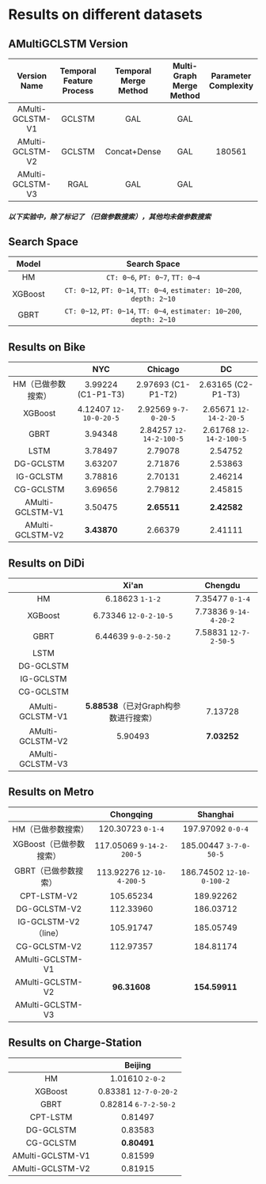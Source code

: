# Results on different datasets

## AMultiGCLSTM Version

|   Version Name   | Temporal Feature Process | Temporal Merge Method | Multi-Graph Merge Method | Parameter Complexity |
| :--------------: | :----------------------: | :-------------------: | :----------------------: | :------------------: |
| AMulti-GCLSTM-V1 |          GCLSTM          |          GAL          |           GAL            |                      |
| AMulti-GCLSTM-V2 |          GCLSTM          |     Concat+Dense      |           GAL            |        180561        |
| AMulti-GCLSTM-V3 |           RGAL           |          GAL          |           GAL            |                      |

##### 以下实验中，除了标记了 （已做参数搜索），其他均未做参数搜索

## Search Space

|  Model  |                         Search Space                         |
| :-----: | :----------------------------------------------------------: |
|   HM    |         ```CT: 0~6```, ```PT: 0~7```, ```TT: 0~4```          |
| XGBoost | ```CT: 0~12```, ```PT: 0~14```, ```TT: 0~4```, ```estimater: 10~200```, ```depth: 2~10``` |
|  GBRT   | ```CT: 0~12```, ```PT: 0~14```, ```TT: 0~4```, ```estimater: 10~200```, ```depth: 2~10``` |

## Results on Bike

|                    |            NYC             |           Chicago           |             DC              |
| :----------------: | :------------------------: | :-------------------------: | :-------------------------: |
| HM（已做参数搜索） |     3.99224 (C1-P1-T3)     |     2.97693 (C1-P1-T2)      |     2.63165 (C2-P1-T3)      |
|      XGBoost       | 4.12407 ```12-10-0-20-5``` |  2.92569 ```9-7-0-20-5```   | 2.65671 ```12-14-2-20-5```  |
|        GBRT        |          3.94348           | 2.84257 ```12-14-2-100-5``` | 2.61768 ```12-14-2-100-5``` |
|        LSTM        |          3.78497           |           2.79078           |           2.54752           |
|     DG-GCLSTM      |          3.63207           |           2.71876           |           2.53863           |
|     IG-GCLSTM      |          3.78816           |           2.70131           |           2.46214           |
|     CG-GCLSTM      |          3.69656           |           2.79812           |           2.45815           |
|  AMulti-GCLSTM-V1  |          3.50475           |         **2.65511**         |         **2.42582**         |
|  AMulti-GCLSTM-V2  |        **3.43870**         |           2.66379           |           2.41111           |

## Results on DiDi

|                  |                 Xi'an                  |        Chengdu        |
| :--------------: | :------------------------------------: | :-------------------: |
|        HM        |          6.18623 ```1-1-2```           |    7.35477 `0-1-4`    |
|     XGBoost      |         6.73346 `12-0-2-10-5`          | 7.73836 `9-14-4-20-2` |
|       GBRT       |          6.44639 `9-0-2-50-2`          | 7.58831 `12-7-2-50-5` |
|       LSTM       |                                        |                       |
|    DG-GCLSTM     |                                        |                       |
|    IG-GCLSTM     |                                        |                       |
|    CG-GCLSTM     |                                        |                       |
| AMulti-GCLSTM-V1 | **5.88538**（已对Graph构参数进行搜索） |        7.13728        |
| AMulti-GCLSTM-V2 |                5.90493                 |      **7.03252**      |
| AMulti-GCLSTM-V3 |                                        |                       |

## Results on Metro

|                         |         Chongqing         |         Shanghai          |
| :---------------------: | :-----------------------: | :-----------------------: |
|   HM（已做参数搜索）    |     120.30723 `0-1-4`     |     197.97092 `0-0-4`     |
| XGBoost（已做参数搜索） | 117.05069 `9-14-2-200-5`  |  185.00447 `3-7-0-50-5`   |
|  GBRT（已做参数搜索）   | 113.92276 `12-10-4-200-5` | 186.74502 `12-10-0-100-2` |
|       CPT-LSTM-V2       |         105.65234         |         189.92262         |
|      DG-GCLSTM-V2       |         112.33960         |         186.03712         |
|  IG-GCLSTM-V2 （line）  |         105.91747         |         185.05749         |
|      CG-GCLSTM-V2       |         112.97357         |         184.81174         |
|    AMulti-GCLSTM-V1     |                           |                           |
|    AMulti-GCLSTM-V2     |       **96.31608**        |       **154.59911**       |
|    AMulti-GCLSTM-V3     |                           |                           |

## Results on Charge-Station

|                  |        Beijing        |
| :--------------: | :-------------------: |
|        HM        |    1.01610 `2-0-2`    |
|     XGBoost      | 0.83381 `12-7-0-20-2` |
|       GBRT       | 0.82814 `6-7-2-50-2`  |
|     CPT-LSTM     |        0.81497        |
|    DG-GCLSTM     |        0.83583        |
|    CG-GCLSTM     |      **0.80491**      |
| AMulti-GCLSTM-V1 |        0.81599        |
| AMulti-GCLSTM-V2 |        0.81915        |

